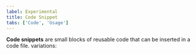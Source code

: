 ```yaml
---
label: Experimental
title: Code Snippet
tabs: ['Code', 'Usage']
---
```


<page-intro>**Code snippets** are small blocks of reusable code that can be inserted in a code file.
variations:</page-intro>

<component
    name="Experimental Code Snippet"
    component="code-snippet"
    variation="code-snippet"
    experimental="true"
    >
</component>
<component
    name="Experimental Inline Code Snippet"
    component="code-snippet"
    variation="code-snippet--inline"
    haslightversion="true"
    experimental="true"
    >
</component>
<component
    name="Experimental Multi Line Code Snippet"
    component="code-snippet"
    variation="code-snippet--multi"
    experimental="true"
    >
</component>
<component-docs component="code-snippet"></component-docs>

